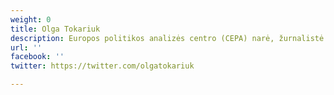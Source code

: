 ```yaml
---
weight: 0
title: Olga Tokariuk
description: Europos politikos analizės centro (CEPA) narė, žurnalistė Ukrainoje
url: ''
facebook: ''
twitter: https://twitter.com/olgatokariuk

---
```


